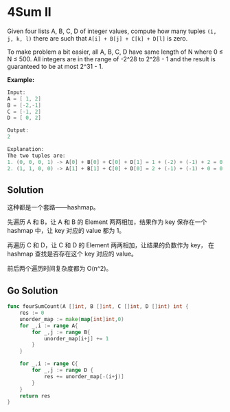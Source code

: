<!--
 * @Author: Nettor
 * @Date: 2020-06-25 15:40:15
 * @LastEditors: Nettor
 * @LastEditTime: 2020-06-27 20:48:31
 * @Description: file content
-->

# 4Sum II

Given four lists A, B, C, D of integer values, compute how many tuples `(i, j, k, l)` there are such that `A[i] + B[j] + C[k] + D[l]` is zero.

To make problem a bit easier, all A, B, C, D have same length of N where 0 ≤ N ≤ 500. All integers are in the range of -2^28 to 2^28 - 1 and the result is guaranteed to be at most 2^31 - 1.

**Example:**

```go
Input:
A = [ 1, 2]
B = [-2,-1]
C = [-1, 2]
D = [ 0, 2]

Output:
2

Explanation:
The two tuples are:
1. (0, 0, 0, 1) -> A[0] + B[0] + C[0] + D[1] = 1 + (-2) + (-1) + 2 = 0
2. (1, 1, 0, 0) -> A[1] + B[1] + C[0] + D[0] = 2 + (-1) + (-1) + 0 = 0
```

## Solution

这种都是一个套路——hashmap。

先遍历 A 和 B，让 A 和 B 的 Element 两两相加，结果作为 key 保存在一个 hashmap 中，让 key 对应的 value 都为 1。

再遍历 C 和 D，让 C 和 D 的 Element 两两相加，让结果的负数作为 key， 在 hashmap 查找是否存在这个 key 对应的 value。

前后两个遍历时间复杂度都为 O(n^2)。

## Go Solution

```go
func fourSumCount(A []int, B []int, C []int, D []int) int {
    res := 0
    unorder_map := make(map[int]int,0)
    for _,i := range A{
        for _,j := range B{
            unorder_map[i+j] += 1
        }
    }

    for _,i := range C{
        for _,j := range D {
            res += unorder_map[-(i+j)]
        }
    }
    return res
}
```
